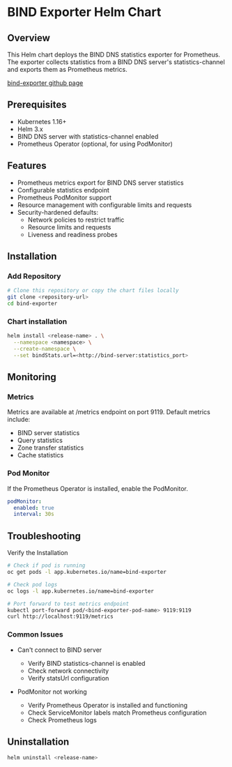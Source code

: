 # BIND Exporter Helm Chart

## Overview

This Helm chart deploys the BIND DNS statistics exporter for Prometheus. The exporter collects statistics from a BIND DNS server's statistics-channel and exports them as Prometheus metrics.

[bind-exporter github page](https://github.com/prometheus-community/bind_exporter)

## Prerequisites

- Kubernetes 1.16+
- Helm 3.x
- BIND DNS server with statistics-channel enabled
- Prometheus Operator (optional, for using PodMonitor)

## Features

- Prometheus metrics export for BIND DNS server statistics
- Configurable statistics endpoint
- Prometheus PodMonitor support
- Resource management with configurable limits and requests
- Security-hardened defaults:
  - Network policies to restrict traffic
  - Resource limits and requests
  - Liveness and readiness probes

## Installation

### Add Repository

```bash
# Clone this repository or copy the chart files locally
git clone <repository-url>
cd bind-exporter
```

### Chart installation

```bash
helm install <release-name> . \
  --namespace <namespace> \
  --create-namespace \
  --set bindStats.url=<http://bind-server:statistics_port>
```

## Monitoring

### Metrics

Metrics are available at /metrics endpoint on port 9119. Default metrics include:

- BIND server statistics
- Query statistics
- Zone transfer statistics
- Cache statistics

### Pod Monitor

If the Prometheus Operator is installed, enable the PodMonitor.

```yaml
podMonitor:
  enabled: true
  interval: 30s
```

## Troubleshooting

Verify the Installation

```bash
# Check if pod is running
oc get pods -l app.kubernetes.io/name=bind-exporter

# Check pod logs
oc logs -l app.kubernetes.io/name=bind-exporter

# Port forward to test metrics endpoint
kubectl port-forward pod/<bind-exporter-pod-name> 9119:9119
curl http://localhost:9119/metrics
```

### Common Issues

- Can't connect to BIND server
  - Verify BIND statistics-channel is enabled
  - Check network connectivity
  - Verify statsUrl configuration

- PodMonitor not working
  - Verify Prometheus Operator is installed and functioning
  - Check ServiceMonitor labels match Prometheus configuration
  - Check Prometheus logs

## Uninstallation

```bash
helm uninstall <release-name>
```
